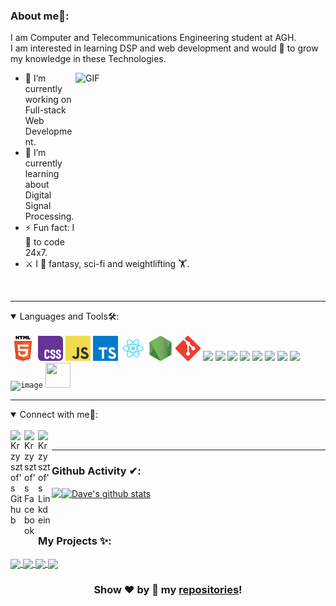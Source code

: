 ### About me🧑:
I am Computer and Telecommunications Engineering student at AGH.<br/>
I am interested in learning DSP and web development and would 💖 to grow my knowledge in these Technologies.

<img align="right" alt="GIF" src="https://owaisnoor.info/blog/wp-content/uploads/2019/03/maxresdefault.jpg" width="400" height="280" />

- 🔭 I’m currently working on Full-stack Web Development.
- 🌱 I’m currently learning about Digital Signal Processing.
- ⚡ Fun fact: I 💖 to code 24x7.
- ⚔️ I 💖 fantasy, sci-fi and weightlifting 🏋️.

<br/>

---

<details open="True">
<summary>
Languages and Tools🛠:
</summary>
  <br/>
<code><img height="40" src="https://raw.githubusercontent.com/github/explore/80688e429a7d4ef2fca1e82350fe8e3517d3494d/topics/html/html.png"></code>
<code><img height="40" src="https://raw.githubusercontent.com/github/explore/80688e429a7d4ef2fca1e82350fe8e3517d3494d/topics/css/css.png"></code>
<code><img height="40" src="https://raw.githubusercontent.com/github/explore/80688e429a7d4ef2fca1e82350fe8e3517d3494d/topics/javascript/javascript.png"></code>
<code><img height="40" src="https://raw.githubusercontent.com/github/explore/80688e429a7d4ef2fca1e82350fe8e3517d3494d/topics/typescript/typescript.png"></code>
<code><img height="40" src="https://raw.githubusercontent.com/github/explore/80688e429a7d4ef2fca1e82350fe8e3517d3494d/topics/react/react.png"></code> 
<code><img height="40" src="https://raw.githubusercontent.com/github/explore/80688e429a7d4ef2fca1e82350fe8e3517d3494d/topics/nodejs/nodejs.png"></code>
<code><img height="40" src="https://raw.githubusercontent.com/github/explore/80688e429a7d4ef2fca1e82350fe8e3517d3494d/topics/git/git.png"></code>
<code><img height="40" src="https://upload.wikimedia.org/wikipedia/commons/thumb/b/b2/Bootstrap_logo.svg/1024px-Bootstrap_logo.svg.png"></code>
<code><img height="40" src="https://cdn.iconscout.com/icon/free/png-512/c-programming-569564.png"></code>
<code><img height="40" src="https://img.icons8.com/?size=100&id=40669&format=png&color=000000"></code>
<code><img height="40" src="https://img.icons8.com/?size=100&id=13679&format=png&color=000000"></code>
<code><img height="40" src="https://img.icons8.com/?size=100&id=r5Y16PcDkoWI&format=png&color=000000"></code>
<code><img height="40" src="https://img.icons8.com/?size=100&id=13441&format=png&color=000000"></code>
<code><img height="40" src="https://img.icons8.com/?size=100&id=ewGOClUtmFX4&format=png&color=000000"></code>
<code><img height="40" src="https://upload.wikimedia.org/wikipedia/commons/thumb/2/29/Postgresql_elephant.svg/993px-Postgresql_elephant.svg.png"></code>
<code><img width="40" height="40" alt="image" src="https://github.com/user-attachments/assets/50cc836d-c54b-4586-a936-ff7f79943384" /></code>
<code><img height="40" width="40" src="https://upload.wikimedia.org/wikipedia/en/1/1e/Phoenix_Framework_Logo.svg"></code>

</details>

---

<details open="True">
<summary> Connect with me🤝: </summary>  

<br/>

<a href="https://github.com/KrzysztofZdebski">
  <img align="left" alt="Krzysztof's Github" width="22px" src="https://upload.wikimedia.org/wikipedia/commons/thumb/a/ae/Github-desktop-logo-symbol.svg/1024px-Github-desktop-logo-symbol.svg.png" />
</a>

<a href="https://www.facebook.com/kryzys.onek">
  <img align="left" alt="Krzysztof's Facebook" width="22px" src="https://img.icons8.com/?size=100&id=13912&format=png&color=000000" />
</a>

<a href="https://www.linkedin.com/in/krzysztof-zdebski-104a902ba/">
  <img align="left" alt="Krzysztof's Linkdein" width="22px" src="https://cdn3.iconfinder.com/data/icons/inficons/512/linkedin.png" />
</a>

<br/>

</details>

---

### Github Activity ✔:

<a href="https://github.com/KrzysztofZdebski">
  <img align="left" src="https://github-readme-stats.vercel.app/api/top-langs/?username=KrzysztofZdebski&theme=dark" />
  </a>

<a href="https://github.com/KrzysztofZdebski">
 <img align="center" src="https://github-readme-stats.vercel.app/api?username=KrzysztofZdebski&show_icons=true&theme=dark&line_height=27" alt="Dave's github stats"/>
</a>

<br/>
<br/>
<br/>

### My Projects ✨:
  
<a href="https://github.com/KrzysztofZdebski/Workout_Tracker">
  <img align="center" src="https://github-readme-stats.vercel.app/api/pin/?username=KrzysztofZdebski&repo=Workout_Tracker&theme=dark" />
</a>

<a href="https://github.com/KrzysztofZdebski/ProjektPO1">
 <img align="center" src="https://github-readme-stats.vercel.app/api/pin/?username=KrzysztofZdebski&repo=ProjektPO1&theme=dark" />
</a>

<a href="https://github.com/KrzysztofZdebski/PassManager">
  <img align="center" src="https://github-readme-stats.vercel.app/api/pin/?username=KrzysztofZdebski&repo=PassManager&theme=dark" />
</a>

<a href="https://github.com/KrzysztofZdebski/Pokemon_Arena">
 <img align="center" src="https://github-readme-stats.vercel.app/api/pin/?username=KrzysztofZdebski&repo=Pokemon_Arena&theme=dark" />
</a>

<div align="center">
  

### Show ❤️ by 🌟 my [repositories](https://github.com/KrzysztofZdebski?tab=repositories)!

</div>

